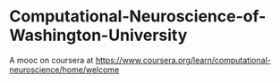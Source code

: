 # Computational-Neuroscience-of-Washington-University
A mooc on coursera at https://www.coursera.org/learn/computational-neuroscience/home/welcome

